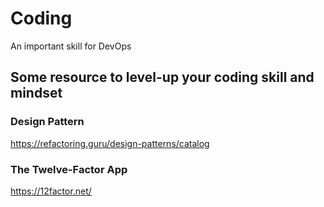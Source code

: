 # Coding

An important skill for DevOps

## Some resource to level-up your coding skill and mindset

### Design Pattern

https://refactoring.guru/design-patterns/catalog

### The Twelve-Factor App

https://12factor.net/
